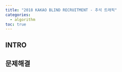 ```yaml
---
title: "2018 KAKAO BLIND RECRUITMENT - 추석 트래픽"
categories:
  - algorithm
toc: true
---
```


## INTRO

## 문제해결
